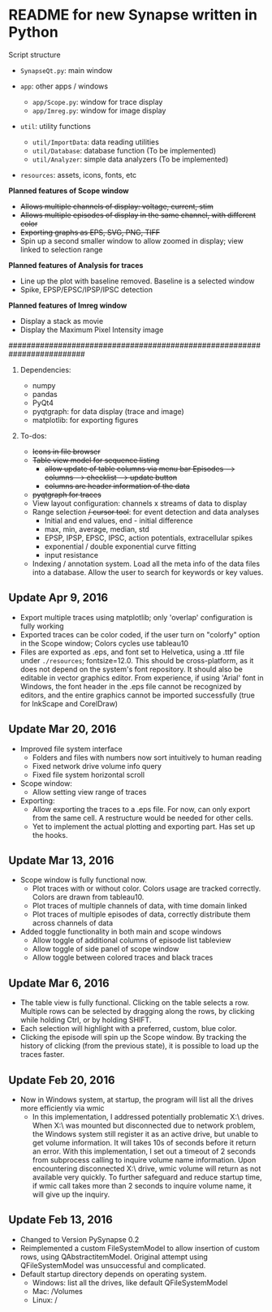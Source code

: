 # README for new Synapse written in Python ##
Script structure

* `SynapseQt.py`: main window
* `app`: other apps / windows
  - `app/Scope.py`: window for trace display
  - `app/Imreg.py`: window for image display

* `util`: utility functions
  - `util/ImportData`: data reading utilities
  - `util/Database`: database function (To be implemented)
  - `util/Analyzer`: simple data analyzers (To be implemented)

* `resources`: assets, icons, fonts, etc

**Planned features of Scope window**
* ~~Allows multiple channels of display: voltage, current, stim~~
* ~~Allows multiple episodes of display in the same channel, with different color~~
* ~~Exporting graphs as EPS, SVG, PNG, TIFF~~
* Spin up a second smaller window to allow zoomed in display; view linked to selection range

**Planned features of Analysis for traces**
* Line up the plot with baseline removed. Baseline is a selected window
* Spike, EPSP/EPSC/IPSP/IPSC detection

**Planned features of Imreg window**
* Display a stack as movie
* Display the Maximum Pixel Intensity image

#########################################################################
1. Dependencies:
    - numpy
    - pandas
    - PyQt4
    - pyqtgraph: for data display (trace and image)
    - matplotlib: for exporting figures

2. To-dos:
    - ~~Icons in file browser~~
    - ~~Table view model for sequence listing~~
      - ~~allow update of table columns via menu bar Episodes --> columns --> checklist --> update button~~
      - ~~columns are header information of the data~~
    - ~~pyqtgraph for traces~~
    - View layout configuration: channels x streams of data to display
    - Range selection ~~/ cursor tool~~: for event detection and data analyses
      * Initial and end values, end - initial difference
      * max, min, average, median, std
      * EPSP, IPSP, EPSC, IPSC, action potentials, extracellular spikes
      * exponential / double exponential curve fitting
      * input resistance
    - Indexing / annotation system. Load all the meta info of the data files into a database. Allow the user to search for keywords or key values.

## Update Apr 9, 2016
* Export multiple traces using matplotlib; only 'overlap' configuration is fully working
* Exported traces can be color coded, if the user turn on "colorfy" option in the Scope window; Colors cycles use tableau10
* Files are exported as .eps, and font set to Helvetica, using a .ttf file under `./resources`; fontsize=12.0. This should be cross-platform, as it does not depend on the system's font repository. It should also be editable in vector graphics editor. From experience, if using 'Arial' font in Windows, the font header in the .eps file cannot be recognized by editors, and the entire graphics cannot be imported successfully (true for InkScape and CorelDraw)

## Update Mar 20, 2016
* Improved file system interface
  - Folders and files with numbers now sort intuitively to human reading
  - Fixed network drive volume info query
  - Fixed file system horizontal scroll
* Scope window:
  - Allow setting view range of traces
* Exporting:
  - Allow exporting the traces to a .eps file. For now, can only export from the same cell. A restructure would be needed for other cells.
  - Yet to implement the actual plotting and exporting part. Has set up the hooks.

## Update Mar 13, 2016
* Scope window is fully functional now.
  - Plot traces with or without color. Colors usage are tracked correctly. Colors are drawn from tableau10.
  - Plot traces of multiple channels of data, with time domain linked
  - Plot traces of multiple episodes of data, correctly distribute them across channels of data
* Added toggle functionality in both main and scope windows
  - Allow toggle of additional columns of episode list tableview
  - Allow toggle of side panel of scope window
  - Allow toggle between colored traces and black traces

## Update Mar 6, 2016
* The table view is fully functional. Clicking on the table selects a row. Multiple rows can be selected by dragging along the rows, by clicking while holding Ctrl, or by holding SHIFT.
* Each selection will highlight with a preferred, custom, blue color.
* Clicking the episode will spin up the Scope window. By tracking the history of clicking (from the previous state), it is possible to load up the traces faster.

## Update Feb 20, 2016
* Now in Windows system, at startup, the program will list all the drives more efficiently via wmic
  * In this implementation, I addressed potentially problematic X:\ drives. When X:\ was mounted but disconnected due to network problem, the Windows system still register it as an active drive, but unable to get volume information. It will takes 10s of seconds before it return an error. With this implementation, I set out a timeout of 2 seconds from subprocess calling to inquire volume name information. Upon encountering disconnected X:\ drive, wmic volume will return as not available very quickly. To further safeguard and reduce startup time, if wmic call takes more than 2 seconds to inquire volume name, it will give up the inquiry.

## Update Feb 13, 2016
* Changed to Version PySynapse 0.2
* Reimplemented a custom FileSystemModel to allow insertion of custom rows, using QAbstractitemModel. Original attempt using QFileSystemModel was unsuccessful and complicated.
* Default startup directory depends on operating system.
  * Windows: list all the drives, like default QFileSystemModel
  * Mac: /Volumes
  * Linux: /
